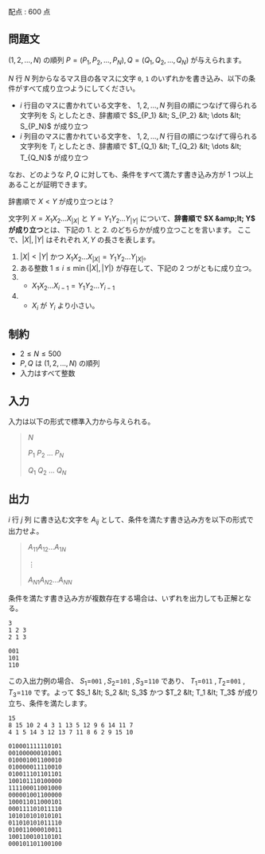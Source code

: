 配点 : $600$ 点

## 問題文

$(1,2,\dots,N)$ の順列 $P=(P_1,P_2,\dots,P_N), Q=(Q_1,Q_2,\dots,Q_N)$ が与えられます。

$N$ 行 $N$ 列からなるマス目の各マスに文字 `0`, `1` のいずれかを書き込み、以下の条件がすべて成り立つようにしてください。

- $i$ 行目のマスに書かれている文字を、 $1,2,\dots,N$ 列目の順につなげて得られる文字列を $S_i$ としたとき、辞書順で $S_{P_1} &lt; S_{P_2} &lt; \dots &lt; S_{P_N}$ が成り立つ
- $i$ 列目のマスに書かれている文字を、 $1,2,\dots,N$ 行目の順につなげて得られる文字列を $T_i$ としたとき、辞書順で $T_{Q_1} &lt; T_{Q_2} &lt; \dots &lt; T_{Q_N}$ が成り立つ

なお、どのような $P,Q$ に対しても、条件をすべて満たす書き込み方が $1$ つ以上あることが証明できます。

 辞書順で $X < Y$ が成り立つとは？

文字列 $X=X_1X_2\dots X_{|X|}$ と $Y = Y_1Y_2\dots Y_{|Y|}$ について、**辞書順で $X &amp;lt; Y$ が成り立つ**とは、下記の 1. と 2. のどちらかが成り立つことを言います。
ここで、$|X|, |Y|$ はそれぞれ $X, Y$ の長さを表します。

1. $|X| \lt |Y|$ かつ $X_1X_2\ldots X_{|X|} = Y_1Y_2\ldots Y_{|X|}$。
2. ある整数 $1 \leq i \leq \min\lbrace |X|, |Y| \rbrace$ が存在して、下記の $2$ つがともに成り立つ。
1.    - $X_1X_2\ldots X_{i-1} = Y_1Y_2\ldots Y_{i-1}$
2.    - $X_i$ が $Y_i$ より小さい。

## 制約

- $2 \leq N \leq 500$
- $P,Q$ は $(1,2,\dots,N)$ の順列
- 入力はすべて整数

## 入力

入力は以下の形式で標準入力から与えられる。

> $N$
> 
> $P_1$ $P_2$ $\dots$ $P_N$
> 
> $Q_1$ $Q_2$ $\dots$ $Q_N$

## 出力

$i$ 行 $j$ 列 に書き込む文字を $A_{ij}$ として、条件を満たす書き込み方を以下の形式で出力せよ。

> $A_{11}A_{12}\dots A_{1N}$
> 
> $\vdots$
> 
> $A_{N1}A_{N2}\dots A_{NN}$

条件を満たす書き込み方が複数存在する場合は、いずれを出力しても正解となる。

```input1
3
1 2 3
2 1 3
```

```output1
001
101
110
```

この入出力例の場合、 $S_1=$`001` $, S_2=$`101` $, S_3=$`110` であり、 $T_1=$`011` $, T_2=$`001` $, T_3=$`110` です。よって $S_1 &lt; S_2 &lt; S_3$ かつ $T_2 &lt; T_1 &lt; T_3$ が成り立ち、条件を満たします。

```input2
15
8 15 10 2 4 3 1 13 5 12 9 6 14 11 7
4 1 5 14 3 12 13 7 11 8 6 2 9 15 10
```

```output2
010001111110101
001000000101001
010001001100010
010000011110010
010011101101101
100101110100000
111100011001000
000001001100000
100011011000101
000111101011110
101010101010101
011010101011110
010011000010011
100110010110101
000101101100100
```